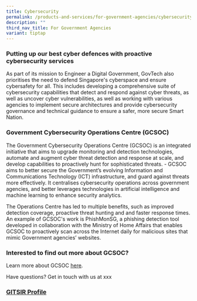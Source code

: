 ```yaml
---
title: Cybersecurity
permalink: /products-and-services/for-government-agencies/cybersecurity/
description: ""
third_nav_title: For Government Agencies
variant: tiptap
---
```

<h3><strong>Putting up our best cyber defences with proactive cybersecurity services</strong></h3>
<p>As part of its mission to Engineer a Digital Government, GovTech also
prioritises the need to defend Singapore's cyberspace and ensure cybersafety
for all. This includes developing a comprehensive suite of cybersecurity
capabilities that detect and respond against cyber threats, as well as
uncover cyber vulnerabilities, as well as working with various agencies
to implement secure architectures and provide cybersecurity governance
and technical guidance to ensure a safer, more secure Smart Nation.</p>
<h3><strong>Government Cybersecurity Operations Centre (GCSOC)</strong></h3>
<p>The Government Cybersecurity Operations Centre (GCSOC) is an integrated
initiative that aims to upgrade monitoring and detection technologies,
automate and augment cyber threat detection and response at scale, and
develop capabilities to proactively hunt for sophisticated threats. - GCSOC
aims to better secure the Government’s evolving Information and Communications
Technology (ICT) infrastructure, and guard against threats more effectively.
It centralises cybersecurity operations across government agencies, and
better leverages technologies in artificial intelligence and machine learning
to enhance security analytics.</p>
<p>The Operations Centre has led to multiple benefits, such as improved detection
coverage, proactive threat hunting and and faster response times. An example
of GCSOC's work is PhishMonSG, a phishing detection tool developed in collaboration
with the Ministry of Home Affairs that enables GCSOC to proactively scan
across the Internet daily for malicious sites that mimic Government agencies’
websites.</p>
<p></p>
<h3><strong>Interested to find out more about GCSOC?</strong></h3>
<p>Learn more about GCSOC <a href="https://www.smartnation.gov.sg/media-hub/press-releases/gcsoc-factsheet/" class="waffle-rich-text-link" rel="noopener noreferrer nofollow" target="_blank"><u>here</u></a>.</p>
<p>Have questions? Get in touch with us at xxx
<br>
</p>
<h3><a href="/files/products-and-services/GITSIR_RFC_2350_Profile.pdf" rel="noopener noreferrer nofollow" target="_blank">GITSIR Profile</a></h3>
<p></p>